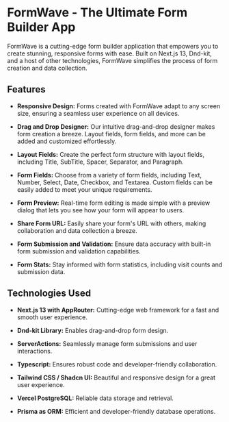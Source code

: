 

# FormWave - The Ultimate Form Builder App

FormWave is a cutting-edge form builder application that empowers you to create stunning, responsive forms with ease. Built on Next.js 13, Dnd-kit, and a host of other technologies, FormWave simplifies the process of form creation and data collection.


## Features

- **Responsive Design:** Forms created with FormWave adapt to any screen size, ensuring a seamless user experience on all devices.

- **Drag and Drop Designer:** Our intuitive drag-and-drop designer makes form creation a breeze. Layout fields, form fields, and more can be added and customized effortlessly.

- **Layout Fields:** Create the perfect form structure with layout fields, including Title, SubTitle, Spacer, Separator, and Paragraph.

- **Form Fields:** Choose from a variety of form fields, including Text, Number, Select, Date, Checkbox, and Textarea. Custom fields can be easily added to meet your unique requirements.

- **Form Preview:** Real-time form editing is made simple with a preview dialog that lets you see how your form will appear to users.

- **Share Form URL:** Easily share your form's URL with others, making collaboration and data collection a breeze.

- **Form Submission and Validation:** Ensure data accuracy with built-in form submission and validation capabilities.

- **Form Stats:** Stay informed with form statistics, including visit counts and submission data.

## Technologies Used

- **Next.js 13 with AppRouter:** Cutting-edge web framework for a fast and smooth user experience.

- **Dnd-kit Library:** Enables drag-and-drop form design.

- **ServerActions:** Seamlessly manage form submissions and user interactions.

- **Typescript:** Ensures robust code and developer-friendly collaboration.

- **Tailwind CSS / Shadcn UI:** Beautiful and responsive design for a great user experience.

- **Vercel PostgreSQL:** Reliable data storage and retrieval.

- **Prisma as ORM:** Efficient and developer-friendly database operations.

